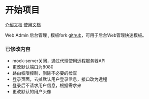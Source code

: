 # 开始项目

[介绍文档](./README-zh.md)
[使用文档](https://panjiachen.github.io/vue-element-admin-site/zh/)

Web Admin 后台管理 , 模板fork [github](https://github.com/PanJiaChen/vue-admin-template/)，可用于后台Web管理快速模板。


### 已修改内容

* mock-server关闭，通过代理使用远程服务器API
* 更改默认端口为8080
* 路由权限控制，删除不必要的检查
* 登录页面，去掉默认用户登录信息，接口改为远程
* 登录后不请求用户信息，根据需求来
* 更改默认的用户头像